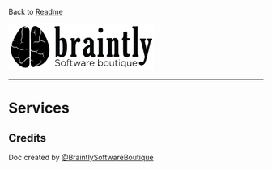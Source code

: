 Back to [Readme](../readme.md)

![Braintly Logo](./assets/logo.png)

---

# Services 

## Credits
Doc created by [@BraintlySoftwareBoutique](http://braint.ly)